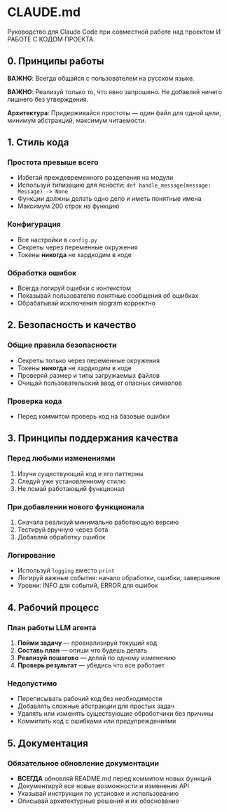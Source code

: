 # CLAUDE.md

Руководство для Claude Code при совместной работе над проектом И РАБОТЕ С КОДОМ ПРОЕКТА.

## 0. Принципы работы

**ВАЖНО**: Всегда общайся с пользователем на русском языке.

**ВАЖНО**: Реализуй только то, что явно запрошено. Не добавляй ничего лишнего без утверждения.

**Архитектура**: Придерживайся простоты — один файл для одной цели, минимум абстракций, максимум читаемости.

## 1. Стиль кода

### Простота превыше всего
- Избегай преждевременного разделения на модули
- Используй типизацию для ясности: `def handle_message(message: Message) -> None`
- Функции должны делать одно дело и иметь понятные имена
- Максимум 200 строк на функцию

### Конфигурация
- Все настройки в `config.py`
- Секреты через переменные окружения
- Токены **никогда** не хардкодим в коде

### Обработка ошибок
- Всегда логируй ошибки с контекстом
- Показывай пользователю понятные сообщения об ошибках
- Обрабатывай исключения aiogram корректно

## 2. Безопасность и качество

### Общие правила безопасности
- Секреты только через переменные окружения
- Токены **никогда** не хардкодим в коде
- Проверяй размер и типы загружаемых файлов
- Очищай пользовательский ввод от опасных символов

### Проверка кода
- Перед коммитом проверь код на базовые ошибки

## 3. Принципы поддержания качества

### Перед любыми изменениями
1. Изучи существующий код и его паттерны
2. Следуй уже установленному стилю
3. Не ломай работающий функционал

### При добавлении нового функционала
1. Сначала реализуй минимально работающую версию
2. Тестируй вручную через бота
3. Добавляй обработку ошибок

### Логирование
- Используй `logging` вместо `print`
- Логируй важные события: начало обработки, ошибки, завершение
- Уровни: INFO для событий, ERROR для ошибок

## 4. Рабочий процесс

### План работы LLM агента
1. **Пойми задачу** — проанализируй текущий код
2. **Составь план** — опиши что будешь делать
3. **Реализуй пошагово** — делай по одному изменению
4. **Проверь результат** — убедись что все работает

### Недопустимо
- Переписывать рабочий код без необходимости
- Добавлять сложные абстракции для простых задач
- Удалять или изменять существующие обработчики без причины
- Коммитить код с ошибками или предупреждениями

## 5. Документация

### Обязательное обновление документации
- **ВСЕГДА** обновляй README.md перед коммитом новых функций
- Документируй все новые возможности и изменения API
- Указывай инструкции по установке и использованию
- Описывай архитектурные решения и их обоснование